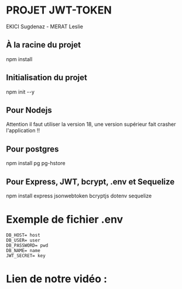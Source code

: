 # PROJET JWT-TOKEN

EKICI Sugdenaz - MERAT Leslie

## À la racine du projet 
npm install

## Initialisation du projet 
npm init --y

## Pour Nodejs
Attention il faut utiliser la version 18, une version supérieur fait crasher l'application !!

## Pour postgres
npm install pg pg-hstore

## Pour Express, JWT, bcrypt, .env et Sequelize
npm install express jsonwebtoken bcryptjs dotenv sequelize 

# Exemple de fichier .env
```dotenv
DB_HOST= host
DB_USER= user
DB_PASSWORD= pwd
DB_NAME= name
JWT_SECRET= key
```
# Lien de notre vidéo :


